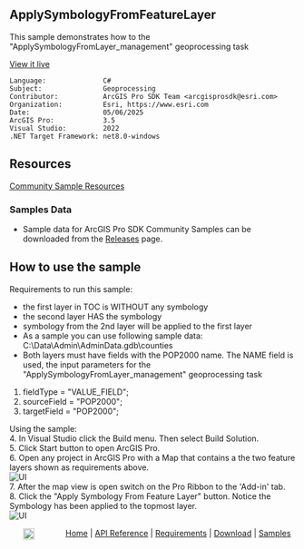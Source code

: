 ## ApplySymbologyFromFeatureLayer

<!-- TODO: Write a brief abstract explaining this sample -->
This sample demonstrates how to the "ApplySymbologyFromLayer_management" geoprocessing task  
  


<a href="https://pro.arcgis.com/en/pro-app/sdk/" target="_blank">View it live</a>

<!-- TODO: Fill this section below with metadata about this sample-->
```
Language:              C#
Subject:               Geoprocessing
Contributor:           ArcGIS Pro SDK Team <arcgisprosdk@esri.com>
Organization:          Esri, https://www.esri.com
Date:                  05/06/2025
ArcGIS Pro:            3.5
Visual Studio:         2022
.NET Target Framework: net8.0-windows
```

## Resources

[Community Sample Resources](https://github.com/Esri/arcgis-pro-sdk-community-samples#resources)

### Samples Data

* Sample data for ArcGIS Pro SDK Community Samples can be downloaded from the [Releases](https://github.com/Esri/arcgis-pro-sdk-community-samples/releases) page.  

## How to use the sample
<!-- TODO: Explain how this sample can be used. To use images in this section, create the image file in your sample project's screenshots folder. Use relative url to link to this image using this syntax: ![My sample Image](FacePage/SampleImage.png) -->
Requirements to run this sample:  
* the first layer in TOC is WITHOUT any symbology  
* the second layer HAS the symbology  
* symbology from the 2nd layer will be applied to the first layer  
* As a sample you can use following sample data: C:\Data\Admin\AdminData.gdb\counties  
* Both layers must have fields with the POP2000 name.  The NAME field is used, the input parameters for the "ApplySymbologyFromLayer_management" geoprocessing task  
  
1. fieldType = "VALUE_FIELD";
2. sourceField = "POP2000";  
3. targetField = "POP2000";  
  
Using the sample:  
4. In Visual Studio click the Build menu. Then select Build Solution.  
5. Click Start button to open ArcGIS Pro.  
6. Open any project in ArcGIS Pro with a Map that contains a the two feature layers shown as requirements above.  
![UI](Screenshots/Screen1.png)  
7. After the map view is open switch on the Pro Ribbon to the 'Add-in' tab.  
8. Click the "Apply Symbology From Feature Layer" button.  Notice the Symbology has been applied to the topmost layer.  
![UI](Screenshots/Screen2.png)  
  

<!-- End -->

&nbsp;&nbsp;&nbsp;&nbsp;&nbsp;&nbsp;<img src="https://esri.github.io/arcgis-pro-sdk/images/ArcGISPro.png"  alt="ArcGIS Pro SDK for Microsoft .NET Framework" height = "20" width = "20" align="top"  >
&nbsp;&nbsp;&nbsp;&nbsp;&nbsp;&nbsp;&nbsp;&nbsp;&nbsp;&nbsp;&nbsp;&nbsp;
[Home](https://github.com/Esri/arcgis-pro-sdk/wiki) | <a href="https://pro.arcgis.com/en/pro-app/latest/sdk/api-reference" target="_blank">API Reference</a> | [Requirements](https://github.com/Esri/arcgis-pro-sdk/wiki#requirements) | [Download](https://github.com/Esri/arcgis-pro-sdk/wiki#installing-arcgis-pro-sdk-for-net) | <a href="https://github.com/esri/arcgis-pro-sdk-community-samples" target="_blank">Samples</a>
